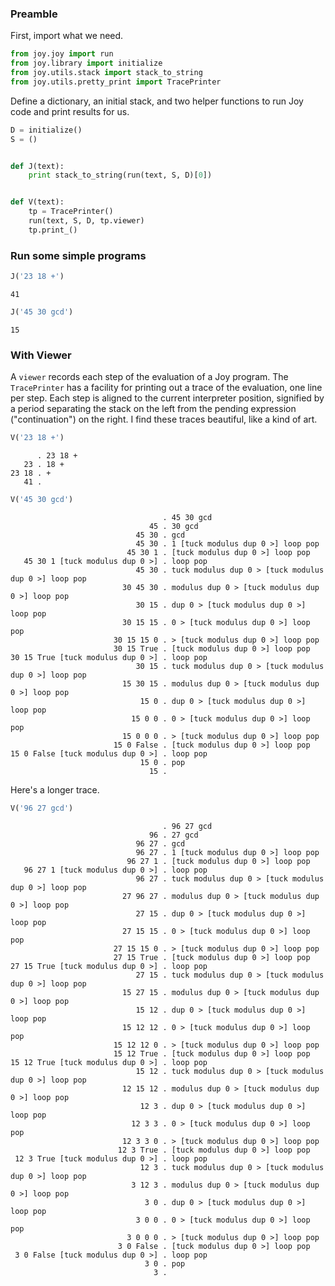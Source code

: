 ### Preamble

First, import what we need.


```python
from joy.joy import run
from joy.library import initialize
from joy.utils.stack import stack_to_string
from joy.utils.pretty_print import TracePrinter
```

Define a dictionary, an initial stack, and two helper functions to run Joy code and print results for us.


```python
D = initialize()
S = ()


def J(text):
    print stack_to_string(run(text, S, D)[0])


def V(text):
    tp = TracePrinter()
    run(text, S, D, tp.viewer)
    tp.print_()
```

### Run some simple programs


```python
J('23 18 +')
```

    41



```python
J('45 30 gcd')
```

    15


### With Viewer

A `viewer` records each step of the evaluation of a Joy program.  The `TracePrinter` has a facility for printing out a trace of the evaluation, one line per step.  Each step is aligned to the current interpreter position, signified by a period separating the stack on the left from the pending expression ("continuation") on the right.  I find these traces beautiful, like a kind of art.


```python
V('23 18 +')
```

          . 23 18 +
       23 . 18 +
    23 18 . +
       41 . 



```python
V('45 30 gcd')
```

                                      . 45 30 gcd
                                   45 . 30 gcd
                                45 30 . gcd
                                45 30 . 1 [tuck modulus dup 0 >] loop pop
                              45 30 1 . [tuck modulus dup 0 >] loop pop
       45 30 1 [tuck modulus dup 0 >] . loop pop
                                45 30 . tuck modulus dup 0 > [tuck modulus dup 0 >] loop pop
                             30 45 30 . modulus dup 0 > [tuck modulus dup 0 >] loop pop
                                30 15 . dup 0 > [tuck modulus dup 0 >] loop pop
                             30 15 15 . 0 > [tuck modulus dup 0 >] loop pop
                           30 15 15 0 . > [tuck modulus dup 0 >] loop pop
                           30 15 True . [tuck modulus dup 0 >] loop pop
    30 15 True [tuck modulus dup 0 >] . loop pop
                                30 15 . tuck modulus dup 0 > [tuck modulus dup 0 >] loop pop
                             15 30 15 . modulus dup 0 > [tuck modulus dup 0 >] loop pop
                                 15 0 . dup 0 > [tuck modulus dup 0 >] loop pop
                               15 0 0 . 0 > [tuck modulus dup 0 >] loop pop
                             15 0 0 0 . > [tuck modulus dup 0 >] loop pop
                           15 0 False . [tuck modulus dup 0 >] loop pop
    15 0 False [tuck modulus dup 0 >] . loop pop
                                 15 0 . pop
                                   15 . 


Here's a longer trace.


```python
V('96 27 gcd')
```

                                      . 96 27 gcd
                                   96 . 27 gcd
                                96 27 . gcd
                                96 27 . 1 [tuck modulus dup 0 >] loop pop
                              96 27 1 . [tuck modulus dup 0 >] loop pop
       96 27 1 [tuck modulus dup 0 >] . loop pop
                                96 27 . tuck modulus dup 0 > [tuck modulus dup 0 >] loop pop
                             27 96 27 . modulus dup 0 > [tuck modulus dup 0 >] loop pop
                                27 15 . dup 0 > [tuck modulus dup 0 >] loop pop
                             27 15 15 . 0 > [tuck modulus dup 0 >] loop pop
                           27 15 15 0 . > [tuck modulus dup 0 >] loop pop
                           27 15 True . [tuck modulus dup 0 >] loop pop
    27 15 True [tuck modulus dup 0 >] . loop pop
                                27 15 . tuck modulus dup 0 > [tuck modulus dup 0 >] loop pop
                             15 27 15 . modulus dup 0 > [tuck modulus dup 0 >] loop pop
                                15 12 . dup 0 > [tuck modulus dup 0 >] loop pop
                             15 12 12 . 0 > [tuck modulus dup 0 >] loop pop
                           15 12 12 0 . > [tuck modulus dup 0 >] loop pop
                           15 12 True . [tuck modulus dup 0 >] loop pop
    15 12 True [tuck modulus dup 0 >] . loop pop
                                15 12 . tuck modulus dup 0 > [tuck modulus dup 0 >] loop pop
                             12 15 12 . modulus dup 0 > [tuck modulus dup 0 >] loop pop
                                 12 3 . dup 0 > [tuck modulus dup 0 >] loop pop
                               12 3 3 . 0 > [tuck modulus dup 0 >] loop pop
                             12 3 3 0 . > [tuck modulus dup 0 >] loop pop
                            12 3 True . [tuck modulus dup 0 >] loop pop
     12 3 True [tuck modulus dup 0 >] . loop pop
                                 12 3 . tuck modulus dup 0 > [tuck modulus dup 0 >] loop pop
                               3 12 3 . modulus dup 0 > [tuck modulus dup 0 >] loop pop
                                  3 0 . dup 0 > [tuck modulus dup 0 >] loop pop
                                3 0 0 . 0 > [tuck modulus dup 0 >] loop pop
                              3 0 0 0 . > [tuck modulus dup 0 >] loop pop
                            3 0 False . [tuck modulus dup 0 >] loop pop
     3 0 False [tuck modulus dup 0 >] . loop pop
                                  3 0 . pop
                                    3 . 



```python

```
